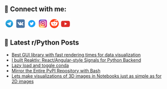 ## 🔎 Connect with me:
[<img src="https://github.com/bullbesh/bullbesh/blob/main/images/Telegram.png" width="32" height="32" />](https://t.me/bullbesh)
[<img src="https://github.com/bullbesh/bullbesh/blob/main/images/VK.png" width="32" height="32" />](https://vk.com/bullbesh)
[<img src="https://github.com/bullbesh/bullbesh/blob/main/images/Twitter.png" width="32" height="32" />](https://twitter.com/bullbesh1)
[<img src="https://github.com/bullbesh/bullbesh/blob/main/images/Instagram.png" width="32" height="32" />](https://www.instagram.com/bullbesh)
[<img src="https://github.com/bullbesh/bullbesh/blob/main/images/Reddit.png" width="32" height="32" />](https://www.reddit.com/user/bullbesh)
[<img src="https://github.com/bullbesh/bullbesh/blob/main/images/YouTube.png" width="32" height="32" />](https://www.youtube.com/channel/UCtfjRs6uzgq5mfm8S06WTcg)

## 📕 Latest r/Python Posts
<!-- BLOG-POST-LIST:START -->
- [Best GUI library with fast rendering times for data visualization](https://www.reddit.com/r/Python/comments/1kpivim/best_gui_library_with_fast_rendering_times_for/)
- [I built Reaktiv: React/Angular-style Signals for Python Backend](https://www.reddit.com/r/Python/comments/1kphwkx/i_built_reaktiv_reactangularstyle_signals_for/)
- [Lazy load and toggle conda](https://www.reddit.com/r/Python/comments/1kphv6j/lazy_load_and_toggle_conda/)
- [Mirror the Entire PyPI Repository with Bash](https://www.reddit.com/r/Python/comments/1kpgyah/mirror_the_entire_pypi_repository_with_bash/)
- [Lets make visualizations of 3D images in Notebooks just as simple as for 2D images](https://www.reddit.com/r/Python/comments/1kpfnrc/lets_make_visualizations_of_3d_images_in/)
<!-- BLOG-POST-LIST:END -->

